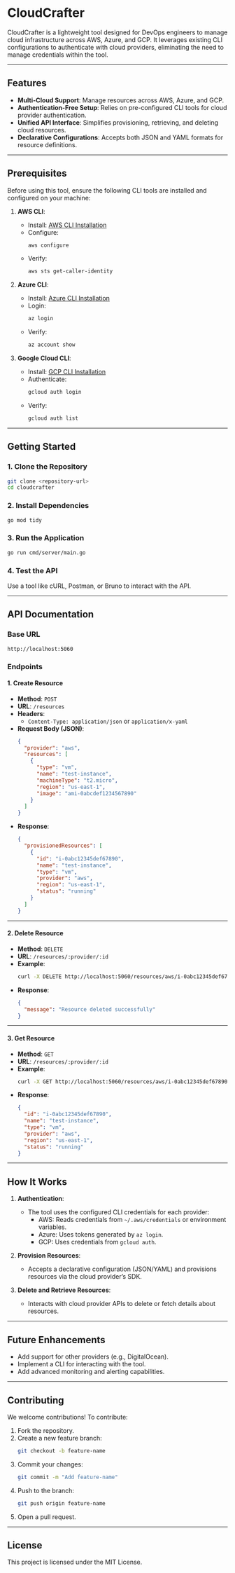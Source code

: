# **CloudCrafter**

CloudCrafter is a lightweight tool designed for DevOps engineers to manage cloud infrastructure across AWS, Azure, and GCP. It leverages existing CLI configurations to authenticate with cloud providers, eliminating the need to manage credentials within the tool.

---

## **Features**
- **Multi-Cloud Support**: Manage resources across AWS, Azure, and GCP.
- **Authentication-Free Setup**: Relies on pre-configured CLI tools for cloud provider authentication.
- **Unified API Interface**: Simplifies provisioning, retrieving, and deleting cloud resources.
- **Declarative Configurations**: Accepts both JSON and YAML formats for resource definitions.

---

## **Prerequisites**
Before using this tool, ensure the following CLI tools are installed and configured on your machine:
1. **AWS CLI**:
   - Install: [AWS CLI Installation](https://docs.aws.amazon.com/cli/latest/userguide/install-cliv2.html)
   - Configure:
     ```bash
     aws configure
     ```
   - Verify:
     ```bash
     aws sts get-caller-identity
     ```

2. **Azure CLI**:
   - Install: [Azure CLI Installation](https://learn.microsoft.com/en-us/cli/azure/install-azure-cli)
   - Login:
     ```bash
     az login
     ```
   - Verify:
     ```bash
     az account show
     ```

3. **Google Cloud CLI**:
   - Install: [GCP CLI Installation](https://cloud.google.com/sdk/docs/install)
   - Authenticate:
     ```bash
     gcloud auth login
     ```
   - Verify:
     ```bash
     gcloud auth list
     ```

---

## **Getting Started**

### **1. Clone the Repository**
```bash
git clone <repository-url>
cd cloudcrafter
```

### **2. Install Dependencies**
```bash
go mod tidy
```

### **3. Run the Application**
```bash
go run cmd/server/main.go
```

### **4. Test the API**
Use a tool like cURL, Postman, or Bruno to interact with the API.

---

## **API Documentation**

### **Base URL**
```plaintext
http://localhost:5060
```

### **Endpoints**

#### **1. Create Resource**
- **Method**: `POST`
- **URL**: `/resources`
- **Headers**:
  - `Content-Type: application/json` or `application/x-yaml`
- **Request Body (JSON)**:
  ```json
  {
    "provider": "aws",
    "resources": [
      {
        "type": "vm",
        "name": "test-instance",
        "machineType": "t2.micro",
        "region": "us-east-1",
        "image": "ami-0abcdef1234567890"
      }
    ]
  }
  ```
- **Response**:
  ```json
  {
    "provisionedResources": [
      {
        "id": "i-0abc12345def67890",
        "name": "test-instance",
        "type": "vm",
        "provider": "aws",
        "region": "us-east-1",
        "status": "running"
      }
    ]
  }
  ```

---

#### **2. Delete Resource**
- **Method**: `DELETE`
- **URL**: `/resources/:provider/:id`
- **Example**:
  ```bash
  curl -X DELETE http://localhost:5060/resources/aws/i-0abc12345def67890
  ```
- **Response**:
  ```json
  {
    "message": "Resource deleted successfully"
  }
  ```

---

#### **3. Get Resource**
- **Method**: `GET`
- **URL**: `/resources/:provider/:id`
- **Example**:
  ```bash
  curl -X GET http://localhost:5060/resources/aws/i-0abc12345def67890
  ```
- **Response**:
  ```json
  {
    "id": "i-0abc12345def67890",
    "name": "test-instance",
    "type": "vm",
    "provider": "aws",
    "region": "us-east-1",
    "status": "running"
  }
  ```

---

## **How It Works**
1. **Authentication**:
   - The tool uses the configured CLI credentials for each provider:
     - AWS: Reads credentials from `~/.aws/credentials` or environment variables.
     - Azure: Uses tokens generated by `az login`.
     - GCP: Uses credentials from `gcloud auth`.

2. **Provision Resources**:
   - Accepts a declarative configuration (JSON/YAML) and provisions resources via the cloud provider’s SDK.

3. **Delete and Retrieve Resources**:
   - Interacts with cloud provider APIs to delete or fetch details about resources.

---

## **Future Enhancements**
- Add support for other providers (e.g., DigitalOcean).
- Implement a CLI for interacting with the tool.
- Add advanced monitoring and alerting capabilities.

---

## **Contributing**
We welcome contributions! To contribute:
1. Fork the repository.
2. Create a new feature branch:
   ```bash
   git checkout -b feature-name
   ```
3. Commit your changes:
   ```bash
   git commit -m "Add feature-name"
   ```
4. Push to the branch:
   ```bash
   git push origin feature-name
   ```
5. Open a pull request.

---

## **License**
This project is licensed under the MIT License.